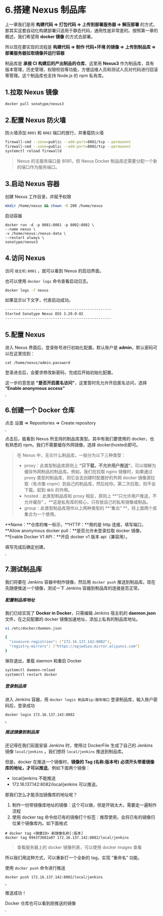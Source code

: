 # 6.搭建 Nexus 制品库

上一章我们是用 **构建代码 => 打包代码 => 上传到部署服务器 => 解压部署** 的方式，那其实这套自动化构建部署只适用于静态代码，通用性是非常差的。按照第一章的概述，我们希望用 **docker 镜像** 的方式去部署。

所以现在要实现的流程是 **构建代码 => 制作 代码+环境 的镜像 => 上传到制品库 => 部署服务器拉取镜像并运行容器**

制品库是 **承接 CI 构建后的产出制品的仓库**，这里用 **Nexus3** 作为制品库，具有版本管理，历史管理，权限校验等功能，方便运维人员和测试人员对代码进行回滚等管理。这个制品库也支持 Node.js 的 npm 私有库。

## 1.拉取 Nexus 镜像

```bash
docker pull sonatype/nexus3
```

## 2.配置 Nexus 防火墙

防火墙添加 `8081` 和 `8082` 端口的放行，并重载防火墙

```bash
firewall-cmd --zone=public --add-port=8081/tcp --permanent
firewall-cmd --zone=public --add-port=8082/tcp --permanent
systemctl reload firewalld
```

> Nexus 的主服务端口是 8081，但 Nexus Docker 制品库还需要分配一个新的端口作为服务端口。

## 3.启动 Nexus 容器

创建 Nexus 工作目录，并赋予权限

```bash
mkdir /home/nexus && chown -R 200 /home/nexus
```

启动容器

```
docker run -d -p 8081:8081 -p 8082:8082 \
--name nexus \
-v /home/nexus:/nexus-data \
--restart always \
sonatype/nexus3
```

## 4.访问 Nexus

访问 `宿主机:8081` ，就可以看到 Nexus 的启动界面。

也可以使用 `docker logs` 命令查看启动日志。

```bash
docker logs -f nexus
```

如果显示以下文字，代表启动成功。

```bash
-------------------------------------------------
Started Sonatype Nexus OSS 3.29.0-02
-------------------------------------------------
```

## 5.配置 Nexus

进入 Nexus 界面后，登录账号进行初始化配置。默认账户是 **admin**，默认密码可以在这里找到：

```
cat /home/nexus/admin.password
```

登录进去后，会要求修改新密码，完成后开始初始化配置。

这一步的意思是 **"是否开启匿名访问"**，这里暂时先允许开启匿名访问，选择 **“Enable anonymous access”**

<img src="https://zwhid.oss-cn-shenzhen.aliyuncs.com/blog/22-40-31-9PNsy5.png" style="zoom:25%;" />

## 6.创建一个 Docker 仓库

点击 设置 => Repositories => Create repository

<img src="https://zwhid.oss-cn-shenzhen.aliyuncs.com/blog/22-54-25-jh3Ang.png" style="zoom:25%;" />

点击后，能看到 Nexus 所支持的制品库类型。其中有我们要使用的 docker，也有熟悉的 npm。我们不需要缓存外网镜像，选择 docker(hosted)即可。

> 在 Nexus 中，无论什么制品库，一般分为以下三种类型：
>
> - proxy：此类型制品库原则上 **“只下载，不允许用户推送”**。可以理解为缓存外网制品的制品库。例如，我们在拉取 nginx 镜像时，如果通过 proxy 类型的制品库，则它会去创建时配置好的外网 docker 镜像源拉取（有点像 cnpm）到自己的制品库，然后给你。第二次拉取，则不会下载。起到 `缓存` 的作用。
> - hosted：此类型制品库和 proxy 相反，原则上 **”只允许用户推送，不允许缓存“ 。**这是私有库的核心，只存放自己的私有镜像或制品。
> - group：此类型制品库用作以上两种类型的 **“集合” **，将上面两个库集合为一个使用。

**Name：**仓库的唯一标示，**HTTP：**用的是 http 连接，填写端口，**Allow anonymous docker pull：**是否允许未登录拉取 docker 镜像，**Enable Docker V1 API：**开启 docker v1 版本 api（兼容用）。

填写完成后确定创建。

<img src="https://zwhid.oss-cn-shenzhen.aliyuncs.com/blog/23-08-40-QPa2tZ.png" style="zoom:25%;" />

## 7.测试制品库

我们将要在 Jenkins 容器中制作镜像，然后用 `docker push` 推送到制品库。现在先随便推送一个镜像，测试一下 Jenkins 容器到制品库的连接是否正常。

##### 配置制品库地址

我们已经实现了 **Docker in Docker**，只需编辑 Jenkins 宿主机的 **daemon.json** 文件，在之前配置的 docker 镜像加速地址，添加上私有的制品库地址。

```bash
vi /etc/docker/daemon.json
```

```bash
{
  "insecure-registries": ["172.16.137.142:8082"],
  "registry-mirrors": ["https://opjwdioa.mirror.aliyuncs.com"]
}
```

保存退出，重载 daemon 和重启 Docker

```bash
systemctl daemon-reload
systemctl restart docker
```

##### 登录制品库

进入 Jenkins 容器，用 `docker login 制品库ip:服务端口` 登录制品库，输入账户密码后，登录成功

```bash
docker login 172.16.137.142:8082
```

<img src="https://zwhid.oss-cn-shenzhen.aliyuncs.com/blog/12-09-41-4eFaf4.png" style="zoom:33%;" />

##### 推送镜像到制品库

还记得在我们前面安装 Jenkins 时，使用过 DockerFile 生成了自己的 Jenkins 镜像 `local/jenkins` 。我们想将 `local/jenkins` 推送到制品库。

但是，docker 在推送一个镜像时，**镜像的 Tag (名称:版本号) 必须开头带着镜像库的地址，才可以推送**。例如下面两个镜像：

- local/jenkins 不能推送
- 172.16.137.142:8082/local/jenkins 可以推送。

那我们怎么才能添加镜像库的地址呢？

1. 制作一份带镜像库地址的镜像：这个可以做，但是开销太大，需要走一遍制作流程
2. 使用 docker tag 命令给已有的镜像打个标签：推荐使用，会将已有的镜像归位某个镜像库内。如下面格式

```
# docker tag <镜像ID> 新镜像名称[:版本]
docker tag 0943f3602a97 172.16.137.142:8082/local/jenkins
```

> 查看服务器上的 docker 镜像列表，可以使用 docker images 查看

所以我们用这种方式，可以重新打一个全新的 tag，实现 “重命名” 功能。

使用 `docker push` 命令进行推送

```bash
docker push 172.16.137.142:8082/local/jenkins
```

<img src="https://zwhid.oss-cn-shenzhen.aliyuncs.com/blog/15-23-06-NFqrnt.png" style="zoom:33%;" />

推送成功！

Docker 仓库也可以看到刚推送的镜像

<img src="https://zwhid.oss-cn-shenzhen.aliyuncs.com/blog/15-31-12-Ki565m.png" style="zoom:25%;" />
